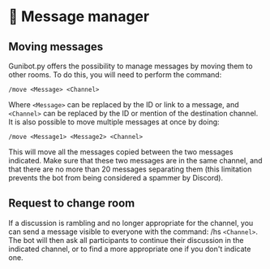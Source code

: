 # 💬 Message manager

## Moving messages

Gunibot.py offers the possibility to manage messages by moving them to other rooms. To do this, you will need to perform the command:

`/move <Message> <Channel>`

Where `<Message>` can be replaced by the ID or link to a message, and `<Channel>` can be replaced by the ID or mention of the destination channel. It is also possible to move multiple messages at once by doing:

`/move <Message1> <Message2> <Channel>`

This will move all the messages copied between the two messages indicated. Make sure that these two messages are in the same channel, and that there are no more than 20 messages separating them (this limitation prevents the bot from being considered a spammer by Discord).

## Request to change room

If a discussion is rambling and no longer appropriate for the channel, you can send a message visible to everyone with the command: /hs `<Channel>`. The bot will then ask all participants to continue their discussion in the indicated channel, or to find a more appropriate one if you don't indicate one.
